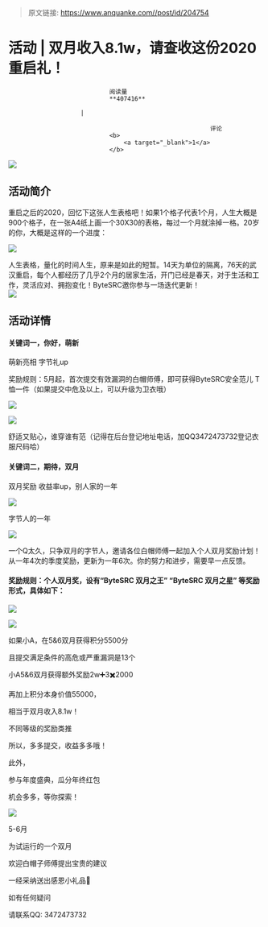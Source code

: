 > 原文链接: https://www.anquanke.com//post/id/204754 


# 活动 | 双月收入8.1w，请查收这份2020重启礼！


                                阅读量   
                                **407416**
                            
                        |
                        
                                                            评论
                                <b>
                                    <a target="_blank">1</a>
                                </b>
                                                                                    



[![](https://p2.ssl.qhimg.com/t01c322d1eb9bec36fe.png)](https://p2.ssl.qhimg.com/t01c322d1eb9bec36fe.png)

## 活动简介

重启之后的2020，回忆下这张人生表格吧！如果1个格子代表1个月，人生大概是900个格子，在一张A4纸上画一个30X30的表格，每过一个月就涂掉一格。20岁的你，大概是这样的一个进度：

[![](https://p4.ssl.qhimg.com/t015a0889fda3076322.png)](https://p4.ssl.qhimg.com/t015a0889fda3076322.png)

人生表格，量化的时间人生，原来是如此的短暂。14天为单位的隔离，76天的武汉重启，每个人都经历了几乎2个月的居家生活，开门已经是春天，对于生活和工作，灵活应对、拥抱变化！ByteSRC邀你参与一场迭代更新！<br>[![](https://p4.ssl.qhimg.com/t01b9b67d2e8cc7b63b.png)](https://p4.ssl.qhimg.com/t01b9b67d2e8cc7b63b.png)

## 活动详情

#### <a class="reference-link" name="%E5%85%B3%E9%94%AE%E8%AF%8D%E4%B8%80"></a>关键词一，<a class="reference-link" name="%E4%BD%A0%E5%A5%BD%EF%BC%8C%E8%90%8C%E6%96%B0"></a>你好，萌新

萌新亮相 字节礼up

奖励规则：5月起，首次提交有效漏洞的白帽师傅，即可获得ByteSRC安全范儿 T恤一件（如果提交中危及以上，可以升级为卫衣哦）

[![](https://p3.ssl.qhimg.com/t01630cddcf9744c3ef.png)](https://p3.ssl.qhimg.com/t01630cddcf9744c3ef.png)

[![](https://p4.ssl.qhimg.com/t012f09c4b7293912d2.png)](https://p4.ssl.qhimg.com/t012f09c4b7293912d2.png)

舒适又贴心，谁穿谁有范（记得在后台登记地址电话，加QQ3472473732登记衣服尺码哈）



#### <a class="reference-link" name="%E5%85%B3%E9%94%AE%E8%AF%8D%E4%BA%8C"></a>关键词二，<a class="reference-link" name="%E6%9C%9F%E5%BE%85%EF%BC%8C%E5%8F%8C%E6%9C%88"></a>期待，双月

双月奖励 收益率up，别人家的一年

[![](https://p0.ssl.qhimg.com/t01b7b1e1584df1ab11.png)](https://p0.ssl.qhimg.com/t01b7b1e1584df1ab11.png)

字节人的一年

[![](https://p4.ssl.qhimg.com/t01c5182dc8c571b1f4.png)](https://p4.ssl.qhimg.com/t01c5182dc8c571b1f4.png)

一个Q太久，只争双月的字节人，邀请各位白帽师傅一起加入个人双月奖励计划！从一年4次的季度奖励，更新为一年6次。你的努力和进步，需要早一点反馈。

#### <a class="reference-link" name="%E5%A5%96%E5%8A%B1%E8%A7%84%E5%88%99%EF%BC%9A%E4%B8%AA%E4%BA%BA%E5%8F%8C%E6%9C%88%E5%A5%96%EF%BC%8C%E8%AE%BE%E6%9C%89%E2%80%9CByteSRC%20%E5%8F%8C%E6%9C%88%E4%B9%8B%E7%8E%8B%E2%80%9D%20%E2%80%9CByteSRC%20%E5%8F%8C%E6%9C%88%E4%B9%8B%E6%98%9F%E2%80%9D%20%E7%AD%89%E5%A5%96%E5%8A%B1%E5%BD%A2%E5%BC%8F%EF%BC%8C%E5%85%B7%E4%BD%93%E5%A6%82%E4%B8%8B%EF%BC%9A"></a>奖励规则：个人双月奖，设有“ByteSRC 双月之王” “ByteSRC 双月之星” 等奖励形式，具体如下：

[![](https://p3.ssl.qhimg.com/t019d823746ed7dd957.png)](https://p3.ssl.qhimg.com/t019d823746ed7dd957.png)

[![](https://p1.ssl.qhimg.com/t01a09fe2eddfd47d69.png)](https://p1.ssl.qhimg.com/t01a09fe2eddfd47d69.png)

如果小A，在5&amp;6双月获得积分5500分

且提交满足条件的高危或严重漏洞是13个

小A5&amp;6双月获得额外奖励2w➕3✖️2000

再加上积分本身价值55000，

相当于双月收入8.1w！

不同等级的奖励类推

所以，多多提交，收益多多哦！

此外，

参与年度盛典，瓜分年终红包

机会多多，等你探索！

[![](https://p5.ssl.qhimg.com/t018e92fdb057d9ce1c.png)](https://p5.ssl.qhimg.com/t018e92fdb057d9ce1c.png)

5-6月

为试运行的一个双月

欢迎白帽子师傅提出宝贵的建议

一经采纳送出感恩小礼品🎁

如有任何疑问

请联系QQ: 3472473732
